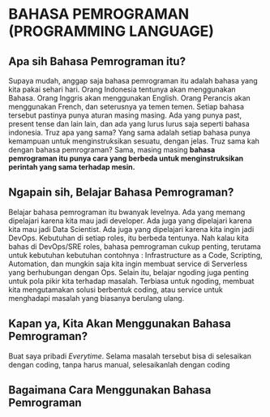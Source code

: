 # BAHASA PEMROGRAMAN (PROGRAMMING LANGUAGE)

## **Apa sih Bahasa Pemrograman itu?**
Supaya mudah, anggap saja bahasa pemrograman itu adalah bahasa yang kita pakai sehari hari. Orang Indonesia tentunya akan menggunakan Bahasa.
Orang Inggris akan menggunakan English. Orang Perancis akan menggunakan French, dan seterusnya ya temen temen. Setiap bahasa tersebut
pastinya punya aturan masing masing. Ada yang punya past, present tense dan lain lain, dan ada yang lurus lurus saja seperti bahasa indonesia.
Truz apa yang sama? Yang sama adalah setiap bahasa punya kemampuan untuk menginstruksikan sesuatu, dengan jelas. Truz sama kah dengan bahasa
pemrograman? Sama, masing masing **bahasa pemrograman itu punya cara yang berbeda untuk menginstruksikan perintah yang sama terhadap mesin.** 

## **Ngapain sih, Belajar Bahasa Pemrograman?**
Belajar bahasa pemrograman itu bwanyak levelnya. Ada yang memang dipelajari karena kita mau jadi developer. Ada juga yang dipelajari karena
kita mau jadi Data Scientist. Ada juga yang dipelajari karena kita ingin jadi DevOps. Kebutuhan di setiap roles, itu berbeda tentunya.
Nah kalau kita bahas di DevOps/SRE roles, bahasa pemrograman cukup penting, terutama untuk kebutuhan kebutuhan contohnya : Infrastructure
as a Code, Scripting, Automation, dan mungkin saja kita ingin membuat service di Serverless yang berhubungan dengan Ops. Selain itu,
belajar ngoding juga penting untuk pola pikir kita terhadap masalah. Terbiasa untuk ngoding, membuat kita mengutamakan solusi berbentuk coding,
atau service untuk menghadapi masalah yang biasanya berulang ulang.

## **Kapan ya, Kita Akan Menggunakan Bahasa Pemrograman?**
Buat saya pribadi *Everytime*. Selama masalah tersebut bisa di selesaikan dengan coding, tanpa harus manual, selesaikanlah dengan coding

## **Bagaimana Cara Menggunakan Bahasa Pemrograman**

